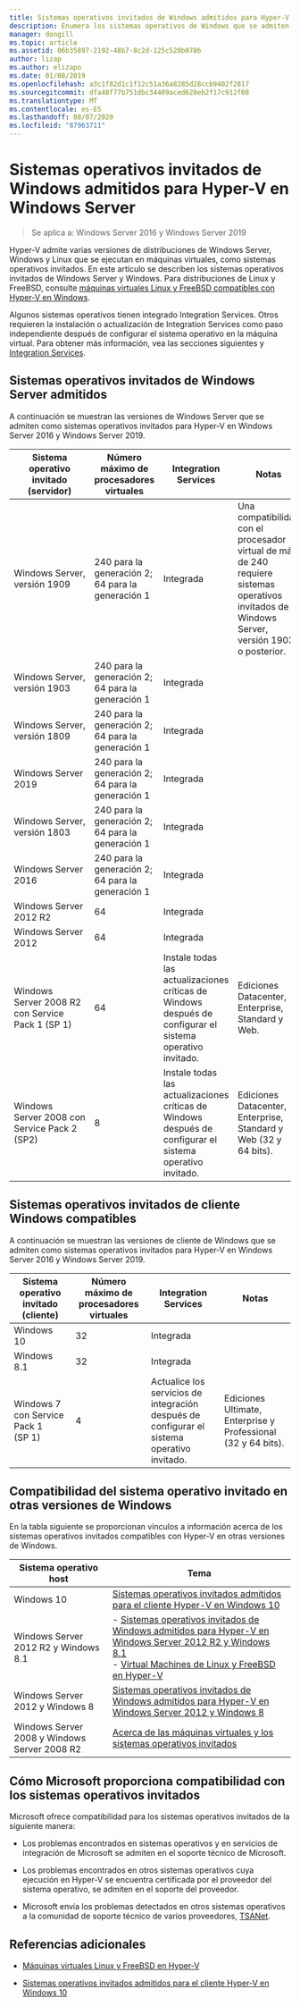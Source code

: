 ```yaml
---
title: Sistemas operativos invitados de Windows admitidos para Hyper-V en Windows Server
description: Enumera los sistemas operativos de Windows que se admiten para su uso como invitado en una máquina virtual. También proporciona vínculos a artículos similares para versiones anteriores de Hyper-V.
manager: dongill
ms.topic: article
ms.assetid: 06b35897-2192-48b7-8c2d-125c520b0786
author: lizap
ms.author: elizapo
ms.date: 01/08/2019
ms.openlocfilehash: a3c1f82d1c1f12c51a36a8285d28ccb9402f2817
ms.sourcegitcommit: dfa48f77b751dbc34409aced628eb2f17c912f08
ms.translationtype: MT
ms.contentlocale: es-ES
ms.lasthandoff: 08/07/2020
ms.locfileid: "87963711"
---
```

# <a name="supported-windows-guest-operating-systems-for-hyper-v-on-windows-server"></a>Sistemas operativos invitados de Windows admitidos para Hyper-V en Windows Server

>Se aplica a: Windows Server 2016 y Windows Server 2019

Hyper-V admite varias versiones de distribuciones de Windows Server, Windows y Linux que se ejecutan en máquinas virtuales, como sistemas operativos invitados. En este artículo se describen los sistemas operativos invitados de Windows Server y Windows. Para distribuciones de Linux y FreeBSD, consulte [máquinas virtuales Linux y FreeBSD compatibles con Hyper-V en Windows](Supported-Linux-and-FreeBSD-virtual-machines-for-Hyper-V-on-Windows.md).

Algunos sistemas operativos tienen integrado Integration Services. Otros requieren la instalación o actualización de Integration Services como paso independiente después de configurar el sistema operativo en la máquina virtual. Para obtener más información, vea las secciones siguientes y [Integration Services](https://docs.microsoft.com/virtualization/hyper-v-on-windows/reference/integration-services).

## <a name="supported-windows-server-guest-operating-systems"></a>Sistemas operativos invitados de Windows Server admitidos

A continuación se muestran las versiones de Windows Server que se admiten como sistemas operativos invitados para Hyper-V en Windows Server 2016 y Windows Server 2019.

|Sistema operativo invitado (servidor)|Número máximo de procesadores virtuales|Integration Services|Notas|
|-------------------------------------|----------------------------------------|------------------------|---------|
|Windows Server, versión 1909 |240 para la generación 2;<br>64 para la generación 1|Integrada|Una compatibilidad con el procesador virtual de más de 240 requiere sistemas operativos invitados de Windows Server, versión 1903 o posterior.|
|Windows Server, versión 1903 |240 para la generación 2;<br>64 para la generación 1|Integrada||
|Windows Server, versión 1809 |240 para la generación 2;<br>64 para la generación 1|Integrada||
|Windows Server 2019 |240 para la generación 2;<br>64 para la generación 1|Integrada||
|Windows Server, versión 1803 |240 para la generación 2;<br>64 para la generación 1|Integrada||
|Windows Server 2016 |240 para la generación 2;<br>64 para la generación 1|Integrada||
|Windows Server 2012 R2 |64|Integrada||
|Windows Server 2012 |64|Integrada||
|Windows Server 2008 R2 con Service Pack 1 (SP 1)|64|Instale todas las actualizaciones críticas de Windows después de configurar el sistema operativo invitado.|Ediciones Datacenter, Enterprise, Standard y Web.|
|Windows Server 2008 con Service Pack 2 (SP2)|8|Instale todas las actualizaciones críticas de Windows después de configurar el sistema operativo invitado.|Ediciones Datacenter, Enterprise, Standard y Web (32 y 64 bits).|

## <a name="supported-windows-client-guest-operating-systems"></a>Sistemas operativos invitados de cliente Windows compatibles

A continuación se muestran las versiones de cliente de Windows que se admiten como sistemas operativos invitados para Hyper-V en Windows Server 2016 y Windows Server 2019.

|Sistema operativo invitado (cliente)|Número máximo de procesadores virtuales|Integration Services|Notas|
|-------------------------------------|----------------------------------------|------------------------|---------|
|Windows 10|32|Integrada||
|Windows 8.1|32|Integrada||
|Windows 7 con Service Pack 1 (SP 1)|4|Actualice los servicios de integración después de configurar el sistema operativo invitado.|Ediciones Ultimate, Enterprise y Professional  (32 y 64 bits).|

## <a name="guest-operating-system-support-on-other-versions-of-windows"></a>Compatibilidad del sistema operativo invitado en otras versiones de Windows

En la tabla siguiente se proporcionan vínculos a información acerca de los sistemas operativos invitados compatibles con Hyper-V en otras versiones de Windows.

|Sistema operativo host|Tema|
|-------------------------|---------|
|Windows 10|[Sistemas operativos invitados admitidos para el cliente Hyper-V en Windows 10](https://docs.microsoft.com/virtualization/hyper-v-on-windows/about/supported-guest-os)|
|Windows Server 2012 R2 y Windows 8.1|-   [Sistemas operativos invitados de Windows admitidos para Hyper-V en Windows Server 2012 R2 y Windows 8.1](/previous-versions/windows/it-pro/windows-server-2012-R2-and-2012/dn792027(v=ws.11))<br />-   [Virtual Machines de Linux y FreeBSD en Hyper-V](Supported-Linux-and-FreeBSD-virtual-machines-for-Hyper-V-on-Windows.md)|
|Windows Server 2012 y Windows 8|[Sistemas operativos invitados de Windows admitidos para Hyper-V en Windows Server 2012 y Windows 8](/previous-versions/windows/it-pro/windows-server-2012-R2-and-2012/dn792028(v=ws.11))|
|Windows Server 2008 y Windows Server 2008 R2|[Acerca de las máquinas virtuales y los sistemas operativos invitados](/previous-versions/windows/it-pro/windows-server-2008-R2-and-2008/cc794868(v=ws.10))|

## <a name="how-microsoft-provides-support-for-guest-operating-systems"></a>Cómo Microsoft proporciona compatibilidad con los sistemas operativos invitados

Microsoft ofrece compatibilidad para los sistemas operativos invitados de la siguiente manera:

-   Los problemas encontrados en sistemas operativos y en servicios de integración de Microsoft se admiten en el soporte técnico de Microsoft.

-   Los problemas encontrados en otros sistemas operativos cuya ejecución en Hyper-V se encuentra certificada por el proveedor del sistema operativo, se admiten en el soporte del proveedor.

-   Microsoft envía los problemas detectados en otros sistemas operativos a la comunidad de soporte técnico de varios proveedores, [TSANet](https://www.tsanet.org/).

## <a name="additional-references"></a>Referencias adicionales

-   [Máquinas virtuales Linux y FreeBSD en Hyper-V](Supported-Linux-and-FreeBSD-virtual-machines-for-Hyper-V-on-Windows.md)

-   [Sistemas operativos invitados admitidos para el cliente Hyper-V en Windows 10](https://docs.microsoft.com/virtualization/hyper-v-on-windows/about/supported-guest-os)




